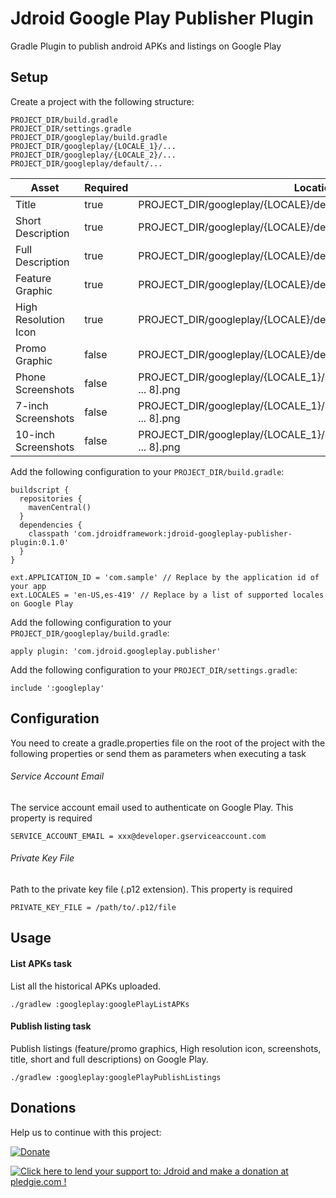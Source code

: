 # Jdroid Google Play Publisher Plugin
Gradle Plugin to publish android APKs and listings on Google Play

## Setup

Create a project with the following structure:

    PROJECT_DIR/build.gradle
    PROJECT_DIR/settings.gradle
    PROJECT_DIR/googleplay/build.gradle
    PROJECT_DIR/googleplay/{LOCALE_1}/...
    PROJECT_DIR/googleplay/{LOCALE_2}/...
    PROJECT_DIR/googleplay/default/...
    
|Asset                |Required|Location                                                                       |
| ------------------- | ------ | ----------------------------------------------------------------------------- |
|Title                |true    |PROJECT_DIR/googleplay/{LOCALE}/details/title.txt                              |
|Short Description    |true    |PROJECT_DIR/googleplay/{LOCALE}/details/shortDescription.txt                   |
|Full Description     |true    |PROJECT_DIR/googleplay/{LOCALE}/details/fullDescription.txt                    |
|Feature Graphic      |true    |PROJECT_DIR/googleplay/{LOCALE}/details/featureGraphic.png                     |
|High Resolution Icon |true    |PROJECT_DIR/googleplay/{LOCALE}/details/highResolutionIcon.png                 |
|Promo Graphic        |false   |PROJECT_DIR/googleplay/{LOCALE}/details/promoGraphic.png                       |
|Phone Screenshots    |false   |PROJECT_DIR/googleplay/{LOCALE_1}/screenshots/phone/screenshot[1 ... 8].png    |
|7-inch Screenshots   |false   |PROJECT_DIR/googleplay/{LOCALE_1}/screenshots/tablet7/screenshot[1 ... 8].png  |
|10-inch Screenshots  |false   |PROJECT_DIR/googleplay/{LOCALE_1}/screenshots/tablet10/screenshot[1 ... 8].png |


Add the following configuration to your `PROJECT_DIR/build.gradle`:

    buildscript {
      repositories {
        mavenCentral()
      }
      dependencies {
        classpath 'com.jdroidframework:jdroid-googleplay-publisher-plugin:0.1.0'
      }
    }
    
    ext.APPLICATION_ID = 'com.sample' // Replace by the application id of your app
    ext.LOCALES = 'en-US,es-419' // Replace by a list of supported locales on Google Play
    
Add the following configuration to your `PROJECT_DIR/googleplay/build.gradle`:

    apply plugin: 'com.jdroid.googleplay.publisher'
    
Add the following configuration to your `PROJECT_DIR/settings.gradle`:
    
    include ':googleplay'


## Configuration

You need to create a gradle.properties file on the root of the project with the following properties or send them as parameters when executing a task

###### Service Account Email

The service account email used to authenticate on Google Play. This property is required

    SERVICE_ACCOUNT_EMAIL = xxx@developer.gserviceaccount.com
    
###### Private Key File

Path to the private key file (.p12 extension). This property is required
    
    PRIVATE_KEY_FILE = /path/to/.p12/file

## Usage

#### List APKs task

List all the historical APKs uploaded.

    ./gradlew :googleplay:googlePlayListAPKs
    
#### Publish listing task

Publish listings (feature/promo graphics, High resolution icon, screenshots, title, short and full descriptions) on Google Play.

    ./gradlew :googleplay:googlePlayPublishListings

## Donations
Help us to continue with this project:

[![Donate](https://www.paypalobjects.com/en_US/i/btn/btn_donate_LG.gif)](https://www.paypal.com/cgi-bin/webscr?cmd=_s-xclick&hosted_button_id=2UEBTRTSCYA9L)

<a href='https://pledgie.com/campaigns/30030'><img alt='Click here to lend your support to: Jdroid and make a donation at pledgie.com !' src='https://pledgie.com/campaigns/30030.png?skin_name=chrome' border='0' ></a>
